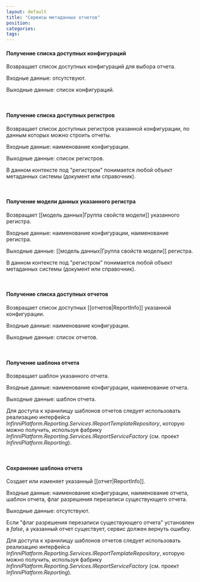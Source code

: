 ```yaml
---
layout: default
title: "Сервисы метаданных отчетов"
position: 
categories: 
tags: 
---
```


#### Получение списка доступных конфигураций

Возвращает список доступных конфигураций для выбора отчета.

Входные данные: отсутствуют.

Выходные данные: список конфигураций.

 

#### Получение списка доступных регистров

Возвращает список доступных регистров указанной конфигурации, по данным которых можно строить отчеты.

Входные данные: наименование конфигурации.

Выходные данные: список регистров.

В данном контексте под "регистром" понимается любой объект метаданных системы (документ или справочник).

 

#### Получение модели данных указанного регистра

Возвращает [[модель данных|Группа свойств модели]] указанного регистра.

Входные данные: наименование конфигурации, наименование регистра.

Выходные данные: [[модель данных|Группа свойств модели]] регистра.

В данном контексте под "регистром" понимается любой объект метаданных системы (документ или справочник).

 

#### Получение списка доступных отчетов

Возвращает список доступных [[отчетов|ReportInfo]] указанной конфигурации.

Входные данные: наименование конфигурации.

Выходные данные: список отчетов.

 

#### Получение шаблона отчета

Возвращает шаблон указанного отчета.

Входные данные: наименование конфигурации, наименование отчета.

Выходные данные: шаблон отчета.

Для доступа к хранилищу шаблонов отчетов следует использовать реализацию интерфейса *InfinniPlatform.Reporting.Services.IReportTemplateRepository*, которую можно получить, используя фабрику *InfinniPlatform.Reporting.Services.IReportServiceFactory* (см. проект *InfinniPlatform.Reporting*).

 

#### Сохранение шаблона отчета

Создает или изменяет указанный [[отчет|ReportInfo]].

Входные данные: наименование конфигурации, наименование отчета, шаблон отчета, флаг разрешения перезаписи существующего отчета.

Выходные данные: отсутствуют.

Если "флаг разрешения перезаписи существующего отчета" установлен в *false*, а указанный отчет существует, сервис должен вернуть ошибку.

Для доступа к хранилищу шаблонов отчетов следует использовать реализацию интерфейса *InfinniPlatform.Reporting.Services.IReportTemplateRepository*, которую можно получить, используя фабрику *InfinniPlatform.Reporting.Services.IReportServiceFactory* (см. проект *InfinniPlatform.Reporting*).

 

 

